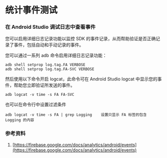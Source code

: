 # 统计事件测试

### 在 Android Studio 调试日志中查看事件

您可以启用详细日志记录功能以监控 SDK 的事件记录，从而帮助验证是否正确记录了事件，包括自动和手动记录的事件。

您可以通过一系列 adb 命令启用详细日志记录功能：

```text
adb shell setprop log.tag.FA VERBOSE
adb shell setprop log.tag.FA-SVC VERBOSE
```

然后使用以下命令开启 logcat，此命令可在 Android Studio logcat 中显示您的事件，帮助您立即验证所发送的事件。

```text
adb logcat -v time -s FA FA-SVC
```

也可以在命令行中设置过滤条件

```text
adb logcat -v time -s FA | grep Logging    设置只显示 FA 标签的包含 Logging 的内容
```

### 参考资料

1. [https://firebase.google.com/docs/analytics/android/events](https://firebase.google.com/docs/analytics/android/events)

